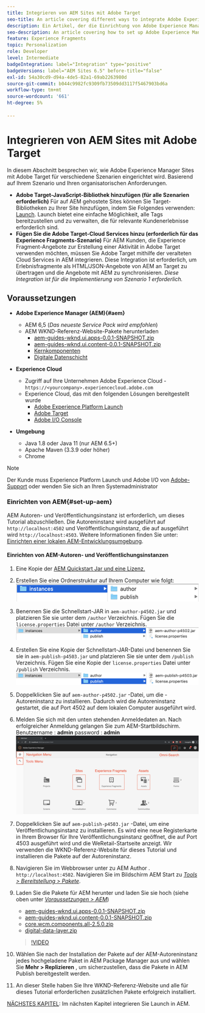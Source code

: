 ```yaml
---
title: Integrieren von AEM Sites mit Adobe Target
seo-title: An article covering different ways to integrate Adobe Experience Manager (AEM) Sites with Adobe Target for delivering personalized content.
description: Ein Artikel, der die Einrichtung von Adobe Experience Manager mit Adobe Target für verschiedene Szenarien behandelt.
seo-description: An article covering how to set up Adobe Experience Manager with Adobe Target for different scenarios.
feature: Experience Fragments
topic: Personalization
role: Developer
level: Intermediate
badgeIntegration: label="Integration" type="positive"
badgeVersions: label="AEM Sites 6.5" before-title="false"
exl-id: 54a30cd9-d94a-4de5-82a1-69ab2263980d
source-git-commit: b044c9982fc9309fb73509dd3117f5467903bd6a
workflow-type: tm+mt
source-wordcount: '661'
ht-degree: 5%

---
```


# Integrieren von AEM Sites mit Adobe Target

In diesem Abschnitt besprechen wir, wie Adobe Experience Manager Sites mit Adobe Target für verschiedene Szenarien eingerichtet wird. Basierend auf Ihrem Szenario und Ihren organisatorischen Anforderungen.

* **Adobe Target-JavaScript-Bibliothek hinzufügen (für alle Szenarien erforderlich)**
Für auf AEM gehostete Sites können Sie Target-Bibliotheken zu Ihrer Site hinzufügen, indem Sie Folgendes verwenden: [Launch](https://experienceleague.adobe.com/docs/experience-platform/tags/home.html?lang=de). Launch bietet eine einfache Möglichkeit, alle Tags bereitzustellen und zu verwalten, die für relevante Kundenerlebnisse erforderlich sind.
* **Fügen Sie die Adobe Target-Cloud Services hinzu (erforderlich für das Experience Fragments-Szenario)**
Für AEM Kunden, die Experience Fragment-Angebote zur Erstellung einer Aktivität in Adobe Target verwenden möchten, müssen Sie Adobe Target mithilfe der veralteten Cloud Services in AEM integrieren. Diese Integration ist erforderlich, um Erlebnisfragmente als HTML/JSON-Angebote von AEM an Target zu übertragen und die Angebote mit AEM zu synchronisieren. *Diese Integration ist für die Implementierung von Szenario 1 erforderlich.*

## Voraussetzungen

* **Adobe Experience Manager (AEM){#aem}**
   * AEM 6,5 (*Das neueste Service Pack wird empfohlen*)
   * AEM WKND-Referenz-Website-Pakete herunterladen
      * [aem-guides-wknd.ui.apps-0.0.1-SNAPSHOT.zip](https://github.com/adobe/aem-guides-wknd/releases/download/archetype-18.1/aem-guides-wknd.ui.apps-0.0.1-SNAPSHOT.zip)
      * [aem-guides-wknd.ui.content-0.0.1-SNAPSHOT.zip](https://github.com/adobe/aem-guides-wknd/releases/download/archetype-18.1/aem-guides-wknd.ui.content-0.0.1-SNAPSHOT.zip)
      * [Kernkomponenten](https://github.com/adobe/aem-core-wcm-components/releases/download/core.wcm.components.reactor-2.5.0/core.wcm.components.all-2.5.0.zip)
      * [Digitale Datenschicht](assets/implementation/digital-data-layer.zip)

* **Experience Cloud**
   * Zugriff auf Ihre Unternehmen Adobe Experience Cloud - `https://<yourcompany>.experiencecloud.adobe.com`
   * Experience Cloud, das mit den folgenden Lösungen bereitgestellt wurde
      * [Adobe Experience Platform Launch](https://experiencecloud.adobe.com)
      * [Adobe Target](https://experiencecloud.adobe.com)
      * [Adobe I/O Console](https://console.adobe.io)

* **Umgebung**
   * Java 1.8 oder Java 11 (nur AEM 6.5+)
   * Apache Maven (3.3.9 oder höher)
   * Chrome

>[!NOTE]
>
> Der Kunde muss Experience Platform Launch und Adobe I/O von [Adobe-Support](https://helpx.adobe.com/de/contact/enterprise-support.ec.html) oder wenden Sie sich an Ihren Systemadministrator

### Einrichten von AEM{#set-up-aem}

AEM Autoren- und Veröffentlichungsinstanz ist erforderlich, um dieses Tutorial abzuschließen. Die Autoreninstanz wird ausgeführt auf `http://localhost:4502` und Veröffentlichungsinstanz, die auf ausgeführt wird `http://localhost:4503`. Weitere Informationen finden Sie unter: [Einrichten einer lokalen AEM-Entwicklungsumgebung](https://helpx.adobe.com/experience-manager/kt/platform-repository/using/local-aem-dev-environment-article-setup.html).

#### Einrichten von AEM-Autoren- und Veröffentlichungsinstanzen

1. Eine Kopie der [AEM Quickstart Jar und eine Lizenz.](https://helpx.adobe.com/experience-manager/6-5/sites/deploying/using/deploy.html#GettingtheSoftware)
2. Erstellen Sie eine Ordnerstruktur auf Ihrem Computer wie folgt:
   ![Ordnerstruktur](assets/implementation/aem-setup-1.png)
3. Benennen Sie die Schnellstart-JAR in `aem-author-p4502.jar` und platzieren Sie sie unter dem `/author` Verzeichnis. Fügen Sie die `license.properties` Datei unter `/author` Verzeichnis.
   ![AEM-Autoreninstanz](assets/implementation/aem-setup-author.png)
4. Erstellen Sie eine Kopie der Schnellstart-JAR-Datei und benennen Sie sie in `aem-publish-p4503.jar` und platzieren Sie sie unter dem `/publish` Verzeichnis. Fügen Sie eine Kopie der `license.properties` Datei unter `/publish` Verzeichnis.
   ![AEM-Veröffentlichungsinstanz](assets/implementation/aem-setup-publish.png)
5. Doppelklicken Sie auf `aem-author-p4502.jar` -Datei, um die -Autoreninstanz zu installieren. Dadurch wird die Autoreninstanz gestartet, die auf Port 4502 auf dem lokalen Computer ausgeführt wird.
6. Melden Sie sich mit den unten stehenden Anmeldedaten an. Nach erfolgreicher Anmeldung gelangen Sie zum AEM-Startbildschirm.
Benutzername : **admin**
password : **admin**
   ![AEM-Veröffentlichungsinstanz](assets/implementation/aem-author-home-page.png)
7. Doppelklicken Sie auf `aem-publish-p4503.jar` -Datei, um eine Veröffentlichungsinstanz zu installieren. Es wird eine neue Registerkarte in Ihrem Browser für Ihre Veröffentlichungsinstanz geöffnet, die auf Port 4503 ausgeführt wird und die WeRetail-Startseite anzeigt. Wir verwenden die WKND-Referenz-Website für dieses Tutorial und installieren die Pakete auf der Autoreninstanz.
8. Navigieren Sie im Webbrowser unter zu AEM Author . `http://localhost:4502`. Navigieren Sie im Bildschirm AEM Start zu *[Tools > Bereitstellung > Pakete](http://localhost:4502/crx/packmgr/index.jsp)*.
9. Laden Sie die Pakete für AEM herunter und laden Sie sie hoch (siehe oben unter *[Voraussetzungen > AEM](#aem)*)
   * [aem-guides-wknd.ui.apps-0.0.1-SNAPSHOT.zip](https://github.com/adobe/aem-guides-wknd/releases/download/archetype-18.1/aem-guides-wknd.ui.apps-0.0.1-SNAPSHOT.zip)
   * [aem-guides-wknd.ui.content-0.0.1-SNAPSHOT.zip](https://github.com/adobe/aem-guides-wknd/releases/download/archetype-18.1/aem-guides-wknd.ui.content-0.0.1-SNAPSHOT.zip)
   * [core.wcm.components.all-2.5.0.zip](https://github.com/adobe/aem-core-wcm-components/releases/download/core.wcm.components.reactor-2.5.0/core.wcm.components.all-2.5.0.zip)
   * [digital-data-layer.zip](assets/implementation/digital-data-layer.zip)

   >[!VIDEO](https://video.tv.adobe.com/v/28377?quality=12&learn=on)
10. Wählen Sie nach der Installation der Pakete auf der AEM-Autoreninstanz jedes hochgeladene Paket in AEM Package Manager aus und wählen Sie **Mehr > Replizieren** , um sicherzustellen, dass die Pakete in AEM Publish bereitgestellt werden.
11. An dieser Stelle haben Sie Ihre WKND-Referenz-Website und alle für dieses Tutorial erforderlichen zusätzlichen Pakete erfolgreich installiert.

[NÄCHSTES KAPITEL](./using-launch-adobe-io.md): Im nächsten Kapitel integrieren Sie Launch in AEM.
